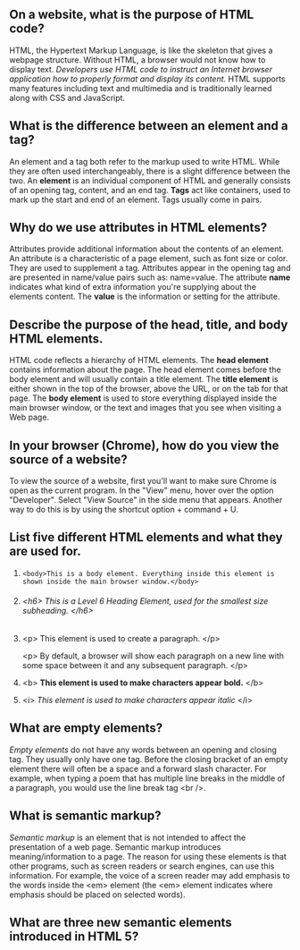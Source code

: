 ## On a website, what is the purpose of HTML code?

HTML, the Hypertext Markup Language, is like the skeleton that gives a webpage structure. Without HTML, a browser would not know how to display text. _Developers use HTML code to instruct an Internet browser application how to properly format and display its content._ HTML supports many features including text and multimedia and is traditionally learned along with CSS and JavaScript.

## What is the difference between an **element** and a **tag**?

An element and a tag both refer to the markup used to write HTML. While they are often used interchangeably, there is a slight difference between the two. An **element** is an individual component of HTML and generally consists of an opening tag, content, and an end tag. **Tags** act like containers, used to mark up the start and end of an element. Tags usually come in pairs.

## Why do we use attributes in HTML elements?

Attributes provide additional information about the contents of an element. An attribute is a characteristic of a page element, such as font size or color. They are used to supplement a tag. Attributes appear in the opening tag and are presented in name/value pairs such as: name=value. The attribute **name** indicates what kind of extra information you're supplying about the elements content. The **value** is the information or setting for the attribute.

## Describe the purpose of the head, title, and body HTML elements.

HTML code reflects a hierarchy of HTML elements. The **head element** contains information about the page. The head element comes before the body element and will usually contain a title element. The **title element** is either shown in the top of the browser, above the URL, or on the tab for that page. The **body element** is used to store everything displayed inside the main browser window, or the text and images that you see when visiting a Web page.

## In your browser (Chrome), how do you view the source of a website?

To view the source of a website, first you'll want to make sure Chrome is open as the current program. In the "View" menu, hover over the option "Developer". Select "View Source" in the side menu that appears. Another way to do this is by using the shortcut option + command + U.

## List five different HTML elements and what they are used for.

1. `<body>This is a body element. Everything inside this element is shown inside the main browser window.</body>`
1. ###### &lt;h6&gt; This is a Level 6 Heading Element, used for the smallest size subheading. &lt;/h6&gt;

1. <p>&lt;p&gt; This element is used to create a paragraph. &lt;/p&gt;</p> <p>&lt;p&gt; By default, a browser will show each paragraph on a new line with some space between it and any subsequent paragraph. &lt;/p&gt;</p>

1. &lt;b&gt; **This element is used to make characters appear bold.** &lt;/b&gt;
1. &lt;i&gt; _This element is used to make characters appear italic_ &lt;/i&gt;

## What are empty elements?

_Empty elements_ do not have any words between an opening and closing tag. They usually only have one tag. Before the closing bracket of an empty element there will often be a space and a forward slash character. For example, when typing a poem that has multiple line breaks in the middle of a paragraph, you would use the line break tag &lt;br /&gt;.

## What is semantic markup?

_Semantic markup_ is an element that is not intended to affect the presentation of a web page. Semantic markup introduces meaning/information to a page. The reason for using these elements is that other programs, such as screen readers or search engines, can use this information. For example, the voice of a screen reader may add emphasis to the words inside the &lt;em&gt; element (the &lt;em&gt; element indicates where emphasis should be placed on selected words).

## What are three new semantic elements introduced in HTML 5?
